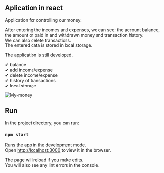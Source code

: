 ## Aplication in react

Application for controlling our money.  
  
After entering the incomes and expenses, we can see: the account balance, the amount of paid in and withdrawn money and transaction history.  
We can also delete transactions.  
The entered data is stored in local storage.
  
The application is still developed.
  
✔ balance  
✔ add income/expense  
✔ delete income/expense  
✔ history of transactions  
✔ local storage  

![My-money](https://i.imgur.com/jplmV8T.png)

## Run

In the project directory, you can run:

### `npm start`

Runs the app in the development mode.<br />
Open [http://localhost:3000](http://localhost:3000) to view it in the browser.

The page will reload if you make edits.<br />
You will also see any lint errors in the console.
